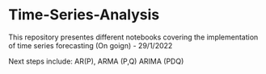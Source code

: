 # Time-Series-Analysis
This repository presentes different notebooks covering the implementation of time series forecasting (On goign) - 29/1/2022

Next steps include: AR(P), ARMA (P,Q) ARIMA (PDQ)
